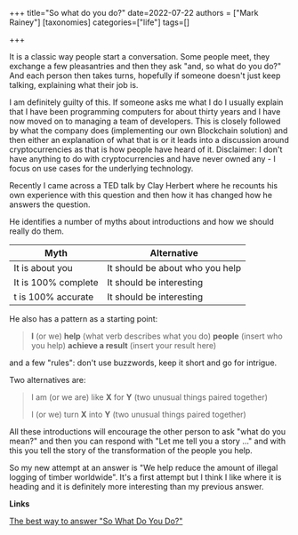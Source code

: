 +++
title="So what do you do?"
date=2022-07-22
authors = ["Mark Rainey"]
[taxonomies]
categories=["life"]
tags=[]

+++

It is a classic way people start a conversation. Some people meet, they exchange a few pleasantries and then they ask "and, so what do you do?" And each person then takes turns, hopefully if someone doesn't just keep talking, explaining what their job is.

<!-- more -->

I am definitely guilty of this. If someone asks me what I do I usually explain that I have been programming computers for about thirty years and I have now moved on to managing a team of developers. This is closely followed by what the company does (implementing our own Blockchain solution) and then either an explanation of what that is or it leads into a discussion around cryptocurrencies as that is how people have heard of it. Disclaimer: I don't have anything to do with cryptocurrencies and have never owned any - I focus on use cases for the underlying technology.

Recently I came across a TED talk by Clay Herbert where he recounts his own experience with this question and then how it has changed how he answers the question.

He identifies a number of myths about introductions and how we should really do them.

| Myth                | Alternative                     |
| ------------------- | ------------------------------- |
| It is about you     | It should be about who you help |
| It is 100% complete | It should be interesting        |
| t is 100% accurate  | It should be interesting        |

He also has a pattern as a starting point:

> **I** (or we) **help** (what verb describes what you do) **people** (insert who you help) **achieve a result** (insert your result here)

and a few "rules": don't use buzzwords, keep it short and go for intrigue.

Two alternatives are:

> I am (or we are) like **X** for **Y** (two unusual things paired together)
>
> I (or we) turn **X** into **Y** (two unusual things paired together)

All these introductions will encourage the other person to ask "what do you mean?" and then you can respond with "Let me tell you a story ..." and with this you tell the story of the transformation of the people you help.

So my new attempt at an answer is "We help reduce the amount of illegal logging of timber worldwide". It's a first attempt but I think I like where it is heading and it is definitely more interesting than my previous answer.

__Links__

[The best way to answer "So What Do You Do?"](https://www.swiss-miss.com/2022/07/the-best-way-to-answer-so-what-do-you-do.html)